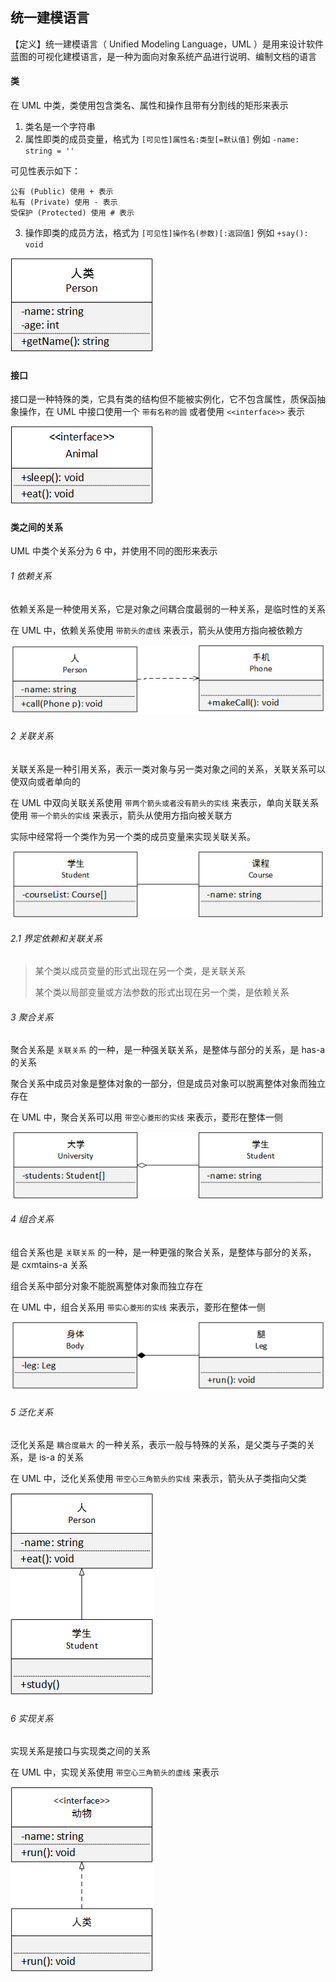 ## 统一建模语言

【定义】统一建模语言（ Unified Modeling Language，UML ）是用来设计软件蓝图的可视化建模语言，是一种为面向对象系统产品进行说明、编制文档的语言



#### 类

在 UML 中类，类使用包含类名、属性和操作且带有分割线的矩形来表示

1. 类名是一个字符串
2. 属性即类的成员变量，格式为 `[可见性]属性名:类型[=默认值]` 例如 `-name: string = ''`

可见性表示如下：

```
公有 (Public) 使用 + 表示
私有 (Private) 使用 - 表示
受保护 (Protected) 使用 # 表示
```

3. 操作即类的成员方法，格式为 `[可见性]操作名(参数)[:返回值]` 例如 `+say(): void`

![](./uml/uml-class.png)



#### 接口

接口是一种特殊的类，它具有类的结构但不能被实例化，它不包含属性，质保函抽象操作，在 UML 中接口使用一个 `带有名称的圆` 或者使用 `<<interface>>` 表示

![](./uml/uml-interface.png)



#### 类之间的关系

UML 中类个关系分为 6 中，并使用不同的图形来表示

###### 1 依赖关系

依赖关系是一种使用关系，它是对象之间耦合度最弱的一种关系，是临时性的关系

在 UML 中，依赖关系使用 `带箭头的虚线` 来表示，箭头从使用方指向被依赖方

![](./uml/uml-relation-dep.png)



###### 2 关联关系

关联关系是一种引用关系，表示一类对象与另一类对象之间的关系，关联关系可以使双向或者单向的

在 UML 中双向关联关系使用 `带两个箭头或者没有箭头的实线` 来表示，单向关联关系使用 `带一个箭头的实线` 来表示，箭头从使用方指向被关联方

实际中经常将一个类作为另一个类的成员变量来实现关联关系。

![](./uml/uml-relation-link.png)



###### 2.1 界定依赖和关联关系

> 某个类以成员变量的形式出现在另一个类，是关联关系
>
> 某个类以局部变量或方法参数的形式出现在另一个类，是依赖关系



###### 3 聚合关系

聚合关系是 `关联关系` 的一种，是一种强关联关系，是整体与部分的关系，是 has-a 的关系

聚合关系中成员对象是整体对象的一部分，但是成员对象可以脱离整体对象而独立存在

在 UML 中，聚合关系可以用 `带空心菱形的实线` 来表示，菱形在整体一侧

![](./uml/uml-relation-juhe.png)



###### 4 组合关系

组合关系也是 `关联关系` 的一种，是一种更强的聚合关系，是整体与部分的关系， 是 cxmtains-a 关系

组合关系中部分对象不能脱离整体对象而独立存在

在 UML 中，组合关系用 `带实心菱形的实线` 来表示，菱形在整体一侧

![](./uml/uml-relation-zuhe.png)



###### 5 泛化关系

泛化关系是 `耦合度最大` 的一种关系，表示一般与特殊的关系，是父类与子类的关系，是 is-a 的关系

在 UML 中，泛化关系使用 `带空心三角箭头的实线` 来表示，箭头从子类指向父类

![](./uml/uml-relation-fanhua.png)



###### 6 实现关系

实现关系是接口与实现类之间的关系

在 UML 中，实现关系使用 `带空心三角箭头的虚线` 来表示

![](./uml/uml-relation-shixian.png)


